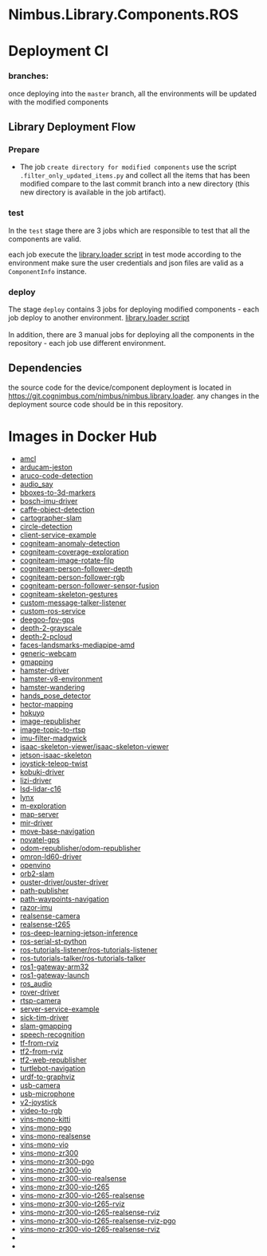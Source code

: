 # Nimbus.Library.Components.ROS


# Deployment CI

### branches:
once deploying into the `master` branch, all the environments will be updated with the modified components 
## Library Deployment Flow
### Prepare
* The job `create directory for modified components` use the script `.filter_only_updated_items.py` and collect all the items that has been modified compare to the last commit branch into a new directory (this new directory is available in the job artifact).

### test
In the `test` stage there are 3 jobs which are responsible to test that all the components are valid. 

each job execute the <a href="https://git.cognimbus.com/nimbus/nimbus.library.loader/-/tree/develop/script_cli/PushComponentsDevices">library.loader script</a> in test mode according to the environment make sure the user credentials and json files are valid as a `ComponentInfo` instance.
### deploy
The stage `deploy` contains 3 jobs for deploying modified components - each job deploy to another environment.
<a href="https://git.cognimbus.com/nimbus/nimbus.library.loader/-/tree/develop/script_cli/PushComponentsDevices">library.loader script</a>
</br>
</br>
In addition, there are 3 manual jobs for deploying all the components in the repository - each job use different environment.  

## Dependencies
the source code for the device/component deployment is located in https://git.cognimbus.com/nimbus/nimbus.library.loader. any changes in the deployment source code should be in this repository. 


# Images in Docker Hub

- [amcl](https://hub.docker.com/r/cognimbus/amcl)
- [arducam-jeston](https://hub.docker.com/r/cognimbus/arducam-jeston)
- [aruco-code-detection](https://hub.docker.com/r/cognimbus/aruco-code-detection)
- [audio_say](https://hub.docker.com/r/cognimbus/audio_say)
- [bboxes-to-3d-markers](https://hub.docker.com/r/cognimbus/bboxes-to-3d-markers)
- [bosch-imu-driver](https://hub.docker.com/r/cognimbus/bosch-imu-driver)
- [caffe-object-detection](https://hub.docker.com/r/cognimbus/caffe-object-detection)
- [cartographer-slam](https://hub.docker.com/r/cognimbus/cartographer-slam)
- [circle-detection](https://hub.docker.com/r/cognimbus/circle-detection)
- [client-service-example](https://hub.docker.com/r/cognimbus/client-service-example)
- [cogniteam-anomaly-detection](https://hub.docker.com/r/cognimbus/cogniteam-anomaly-detection)
- [cogniteam-coverage-exploration](https://hub.docker.com/r/cognimbus/cogniteam-coverage-exploration)
- [cogniteam-image-rotate-filp](https://hub.docker.com/r/cognimbus/cogniteam-image-rotate-filp)
- [cogniteam-person-follower-depth](https://hub.docker.com/r/cognimbus/cogniteam-person-follower-depth)
- [cogniteam-person-follower-rgb](https://hub.docker.com/r/cognimbus/cogniteam-person-follower-rgb)
- [cogniteam-person-follower-sensor-fusion](https://hub.docker.com/r/cognimbus/cogniteam-person-follower-sensor-fusion)
- [cogniteam-skeleton-gestures](https://hub.docker.com/r/cognimbus/cogniteam-skeleton-gestures)
- [custom-message-talker-listener](https://hub.docker.com/r/cognimbus/custom-message-talker-listener)
- [custom-ros-service](https://hub.docker.com/r/cognimbus/custom-ros-service)
- [deegoo-fpv-gps](https://hub.docker.com/r/cognimbus/deegoo-fpv-gps)
- [depth-2-grayscale](https://hub.docker.com/r/cognimbus/depth-2-grayscale)
- [depth-2-pcloud](https://hub.docker.com/r/cognimbus/depth-2-pcloud)
- [faces-landsmarks-mediapipe-amd](https://hub.docker.com/r/cognimbus/faces-landsmarks-mediapipe-amd)
- [generic-webcam](https://hub.docker.com/r/cognimbus/generic-webcam)
- [gmapping](https://hub.docker.com/r/cognimbus/gmapping)
- [hamster-driver](https://hub.docker.com/r/cognimbus/hamster-driver)
- [hamster-v8-environment](https://hub.docker.com/r/cognimbus/hamster-v8-environment)
- [hamster-wandering](https://hub.docker.com/r/cognimbus/hamster-wandering)
- [hands_pose_detector](https://hub.docker.com/r/cognimbus/hands_pose_detector)
- [hector-mapping](https://hub.docker.com/r/cognimbus/hector-mapping)
- [hokuyo](https://hub.docker.com/r/cognimbus/hokuyo)
- [image-republisher](https://hub.docker.com/r/cognimbus/image-republisher)
- [image-topic-to-rtsp](https://hub.docker.com/r/cognimbus/image-topic-to-rtsp)
- [imu-filter-madgwick](https://hub.docker.com/r/cognimbus/imu-filter-madgwick)
- [isaac-skeleton-viewer/isaac-skeleton-viewer](https://hub.docker.com/r/cognimbus/isaac-skeleton-viewer/isaac-skeleton-viewer)
- [jetson-isaac-skeleton](https://hub.docker.com/r/cognimbus/jetson-isaac-skeleton)
- [joystick-teleop-twist](https://hub.docker.com/r/cognimbus/joystick-teleop-twist)
- [kobuki-driver](https://hub.docker.com/r/cognimbus/kobuki-driver)
- [lizi-driver](https://hub.docker.com/r/cognimbus/lizi-driver)
- [lsd-lidar-c16](https://hub.docker.com/r/cognimbus/lsd-lidar-c16)
- [lynx](https://hub.docker.com/r/cognimbus/lynx)
- [m-exploration](https://hub.docker.com/r/cognimbus/m-exploration)
- [map-server](https://hub.docker.com/r/cognimbus/map-server)
- [mir-driver](https://hub.docker.com/r/cognimbus/mir-driver)
- [move-base-navigation](https://hub.docker.com/r/cognimbus/move-base-navigation)
- [novatel-gps](https://hub.docker.com/r/cognimbus/novatel-gps)
- [odom-republisher/odom-republisher](https://hub.docker.com/r/cognimbus/odom-republisher/odom-republisher)
- [omron-ld60-driver](https://hub.docker.com/r/cognimbus/omron-ld60-driver)
- [openvino](https://hub.docker.com/r/cognimbus/openvino)
- [orb2-slam](https://hub.docker.com/r/cognimbus/orb2-slam)
- [ouster-driver/ouster-driver](https://hub.docker.com/r/cognimbus/ouster-driver/ouster-driver)
- [path-publisher](https://hub.docker.com/r/cognimbus/path-publisher)
- [path-waypoints-navigation](https://hub.docker.com/r/cognimbus/path-waypoints-navigation)
- [razor-imu](https://hub.docker.com/r/cognimbus/razor-imu)
- [realsense-camera](https://hub.docker.com/r/cognimbus/realsense-camera)
- [realsense-t265](https://hub.docker.com/r/cognimbus/realsense-t265)
- [ros-deep-learning-jetson-inference](https://hub.docker.com/r/cognimbus/ros-deep-learning-jetson-inference)
- [ros-serial-st-python](https://hub.docker.com/r/cognimbus/ros-serial-st-python)
- [ros-tutorials-listener/ros-tutorials-listener](https://hub.docker.com/r/cognimbus/ros-tutorials-listener/ros-tutorials-listener)
- [ros-tutorials-talker/ros-tutorials-talker](https://hub.docker.com/r/cognimbus/ros-tutorials-talker/ros-tutorials-talker)
- [ros1-gateway-arm32](https://hub.docker.com/r/cognimbus/ros1-gateway-arm32)
- [ros1-gateway-launch](https://hub.docker.com/r/cognimbus/ros1-gateway-launch)
- [ros_audio](https://hub.docker.com/r/cognimbus/ros_audio)
- [rover-driver](https://hub.docker.com/r/cognimbus/rover-driver)
- [rtsp-camera](https://hub.docker.com/r/cognimbus/rtsp-camera)
- [server-service-example](https://hub.docker.com/r/cognimbus/server-service-example)
- [sick-tim-driver](https://hub.docker.com/r/cognimbus/sick-tim-driver)
- [slam-gmapping](https://hub.docker.com/r/cognimbus/slam-gmapping)
- [speech-recognition](https://hub.docker.com/r/cognimbus/speech-recognition)
- [tf-from-rviz](https://hub.docker.com/r/cognimbus/tf-from-rviz)
- [tf2-from-rviz](https://hub.docker.com/r/cognimbus/tf2-from-rviz)
- [tf2-web-republisher](https://hub.docker.com/r/cognimbus/tf2-web-republisher)
- [turtlebot-navigation](https://hub.docker.com/r/cognimbus/turtlebot-navigation)
- [urdf-to-graphviz](https://hub.docker.com/r/cognimbus/urdf-to-graphviz)
- [usb-camera](https://hub.docker.com/r/cognimbus/usb-camera)
- [usb-microphone](https://hub.docker.com/r/cognimbus/usb-microphone)
- [v2-joystick](https://hub.docker.com/r/cognimbus/v2-joystick)
- [video-to-rgb](https://hub.docker.com/r/cognimbus/video-to-rgb)
- [vins-mono-kitti](https://hub.docker.com/r/cognimbus/vins-mono-kitti)
- [vins-mono-pgo](https://hub.docker.com/r/cognimbus/vins-mono-pgo)
- [vins-mono-realsense](https://hub.docker.com/r/cognimbus/vins-mono-realsense)
- [vins-mono-vio](https://hub.docker.com/r/cognimbus/vins-mono-vio)
- [vins-mono-zr300](https://hub.docker.com/r/cognimbus/vins-mono-zr300)
- [vins-mono-zr300-pgo](https://hub.docker.com/r/cognimbus/vins-mono-zr300-pgo)
- [vins-mono-zr300-vio](https://hub.docker.com/r/cognimbus/vins-mono-zr300-vio)
- [vins-mono-zr300-vio-realsense](https://hub.docker.com/r/cognimbus/vins-mono-zr300-vio-realsense)
- [vins-mono-zr300-vio-t265](https://hub.docker.com/r/cognimbus/vins-mono-zr300-vio-t265)
- [vins-mono-zr300-vio-t265-realsense](https://hub.docker.com/r/cognimbus/vins-mono-zr300-vio-t265-realsense)
- [vins-mono-zr300-vio-t265-rviz](https://hub.docker.com/r/cognimbus/vins-mono-zr300-vio-t265-rviz)
- [vins-mono-zr300-vio-t265-realsense-rviz](https://hub.docker.com/r/cognimbus/vins-mono-zr300-vio-t265-realsense-rviz)
- [vins-mono-zr300-vio-t265-realsense-rviz-pgo](https://hub.docker.com/r/cognimbus/vins-mono-zr300-vio-t265-realsense-rviz-pgo)
- [vins-mono-zr300-vio-t265-realsense-rviz](https://hub.docker.com/r/cognimbus/vins-mono-zr300-vio-t265-realsense-rviz)
- [](https://hub.docker.com/r/cognimbus/)
- [](https://hub.docker.com/r/cognimbus/)
